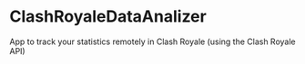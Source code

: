 # ClashRoyaleDataAnalizer
App to track your statistics remotely in Clash Royale (using the Clash Royale API)
